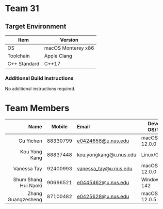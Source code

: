 # Team 31

## Target Environment

Item | Version
-|-
OS | macOS Monterey x86
Toolchain | Apple Clang
C++ Standard | C++17

### Additional Build Instructions

No additional instructions required.

# Team Members

Name | Mobile | Email | Development OS/Toolchain
-:|:-:|:-|-|
Gu Yichen | 88330799 | e0424658@u.nus.edu | macOS/AppleClang 12.0.0
Kou Yong Kang | 88837448 | kou.yongkang@u.nus.edu | Linux/GCC 11.2.0
Vanessa Tay | 92400993 | vanessa_tay@u.nus.edu | macOS/AppleClang 12.0.0
Shum Shang Hui Naoki | 90696521 | e0445462@u.nus.edu | Windows/MSVC 142
Zhang Guangzesheng | 87100482 | e0425628@u.nus.edu | macOS/AppleClang 12.0.5
